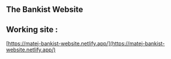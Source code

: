 ## The Bankist Website

## Working site :

[https://matej-bankist-website.netlify.app/](https://matej-bankist-website.netlify.app/)
